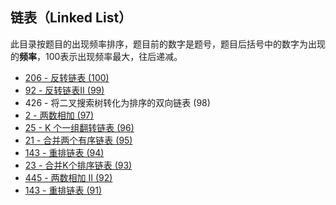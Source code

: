 ## 链表（Linked List）

此目录按题目的出现频率排序，题目前的数字是题号，题目后括号中的数字为出现的**频率**，100表示出现频率最大，往后递减。



- [206 - 反转链表  (100)](https://github.com/MagicalPiggy/leetcode/blob/master/easy/LinkedList/206%20-%20Reverse%20Linked%20List.md)
- [92 - 反转链表II (99)](https://github.com/MagicalPiggy/leetcode/blob/master/Medium/LinkedList/92%20-%20Reverse%20Linked%20List%20II.md)
- 426 - 将二叉搜索树转化为排序的双向链表 (98)
- [2 - 两数相加 (97)](https://github.com/MagicalPiggy/leetcode/blob/master/Medium/LinkedList/2%20-%20Add%20Two%20Numbers.md)
- [25 - K 个一组翻转链表 (96)](https://github.com/MagicalPiggy/leetcode/blob/master/Hard/LinkedList/25%20-%20Reverse%20Nodes%20in%20k-Group.md)
- [21 - 合并两个有序链表 (95)](https://github.com/MagicalPiggy/leetcode/blob/master/easy/LinkedList/21%20-%20Merge%20Two%20Sorted%20Lists.md)
- [143 - 重排链表 (94)](https://github.com/MagicalPiggy/leetcode/blob/master/Medium/LinkedList/143%20-%20Reorder%20List.md)
- [23 - 合并K个排序链表 (93)](https://github.com/MagicalPiggy/leetcode/blob/master/Hard/LinkedList/23%20-%20Merge%20k%20Sorted%20Lists.md)
- [445 - 两数相加 II (92)](https://github.com/MagicalPiggy/leetcode/blob/master/Medium/LinkedList/445%20-%20Add%20Two%20Numbers%20II.md)
- [143 - 重排链表 (91)](https://github.com/MagicalPiggy/leetcode/blob/master/Medium/LinkedList/143%20-%20Reorder%20List.md)